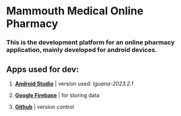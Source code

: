 # Mammouth Medical Online Pharmacy

### This is the development platform for an online pharmacy application, mainly developed for android devices.

## Apps used for dev:

1. [**Android Studio**](https://developer.android.com/studio/releases) | version used: *Iguana-2023.2.1*

2. [**Google Firebase**](https://firebase.google.com) | for storing data

3. [**Github**](https://github.com/Rixhard5/Mammouth-Medical) | version control
